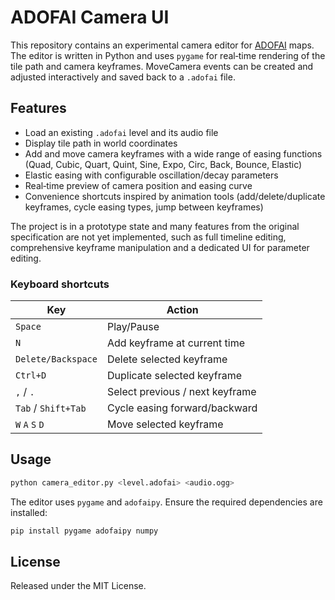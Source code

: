 # ADOFAI Camera UI

This repository contains an experimental camera editor for [ADOFAI](https://store.steampowered.com/app/977950/A_Dance_of_Fire_and_Ice/) maps.  The editor is written in Python and uses `pygame` for real‑time rendering of the tile path and camera keyframes.  MoveCamera events can be created and adjusted interactively and saved back to a `.adofai` file.

## Features

* Load an existing `.adofai` level and its audio file
* Display tile path in world coordinates
* Add and move camera keyframes with a wide range of easing functions
  (Quad, Cubic, Quart, Quint, Sine, Expo, Circ, Back, Bounce, Elastic)
* Elastic easing with configurable oscillation/decay parameters
* Real‑time preview of camera position and easing curve
* Convenience shortcuts inspired by animation tools (add/delete/duplicate
  keyframes, cycle easing types, jump between keyframes)

The project is in a prototype state and many features from the original
specification are not yet implemented, such as full timeline editing,
comprehensive keyframe manipulation and a dedicated UI for parameter editing.

### Keyboard shortcuts

| Key | Action |
| --- | ------ |
| `Space` | Play/Pause |
| `N` | Add keyframe at current time |
| `Delete/Backspace` | Delete selected keyframe |
| `Ctrl+D` | Duplicate selected keyframe |
| `,` / `.` | Select previous / next keyframe |
| `Tab` / `Shift+Tab` | Cycle easing forward/backward |
| `W` `A` `S` `D` | Move selected keyframe |

## Usage

```bash
python camera_editor.py <level.adofai> <audio.ogg>
```

The editor uses `pygame` and `adofaipy`.  Ensure the required dependencies are
installed:

```bash
pip install pygame adofaipy numpy
```

## License

Released under the MIT License.
